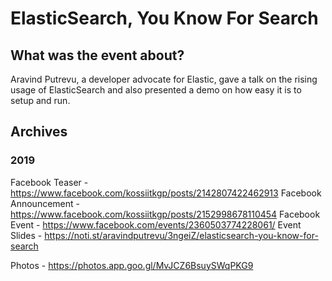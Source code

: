 # ElasticSearch, You Know For Search

## What was the event about?

Aravind Putrevu, a developer advocate for Elastic, gave a talk on the rising usage of ElasticSearch and also presented a demo
on how easy it is to setup and run.

## Archives

### 2019

Facebook Teaser - https://www.facebook.com/kossiitkgp/posts/2142807422462913
Facebook Announcement - https://www.facebook.com/kossiitkgp/posts/2152998678110454
Facebook Event - https://www.facebook.com/events/2360503774228061/
Event Slides - https://noti.st/aravindputrevu/3ngeiZ/elasticsearch-you-know-for-search

Photos - https://photos.app.goo.gl/MvJCZ6BsuySWqPKG9
